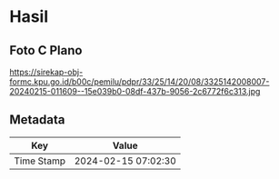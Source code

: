 # Hasil

## Foto C Plano

https://sirekap-obj-formc.kpu.go.id/b00c/pemilu/pdpr/33/25/14/20/08/3325142008007-20240215-011609--15e039b0-08df-437b-9056-2c6772f6c313.jpg


## Metadata

| Key        | Value               |
| ---------- | ------------------- |
| Time Stamp | 2024-02-15 07:02:30 |



